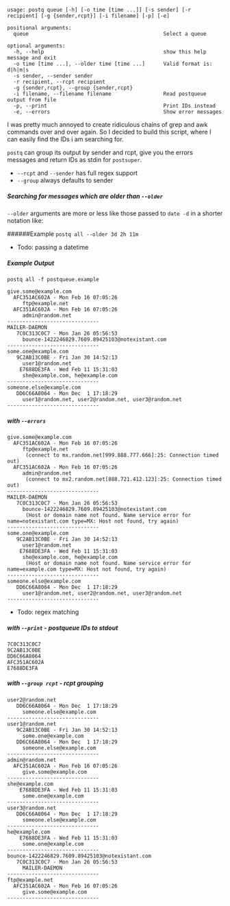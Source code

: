 
```
usage: postq queue [-h] [-o time [time ...]] [-s sender] [-r recipient] [-g {sender,rcpt}] [-i filename] [-p] [-e]

positional arguments:
  queue                                            Select a queue

optional arguments:
  -h, --help                                       show this help message and exit
  -o time [time ...], --older time [time ...]      Valid format is: d|h|m|s
  -s sender, --sender sender
  -r recipient, --rcpt recipient
  -g {sender,rcpt}, --group {sender,rcpt}
  -i filename, --filename filename                 Read postqueue output from file
  -p, --print           					       Print IDs instead
  -e, --errors          					       Show error messages
```

I was pretty much annoyed to create ridiculous chains of grep and awk commands over and over again. So I decided to build this script, where I can easily find the IDs i am searching for.

```postq``` can group its output by sender and rcpt, give you the errors messages and return IDs as stdin for ```postsuper```.

- ```--rcpt``` and ```--sender``` has full regex support
- ```--group``` always defaults to sender

##### Searching for messages which are older than ```--older```
 ```--older``` arguments are more or less like those passed to ```date -d``` in a shorter notation like:
 
######Example
```postq all --older 3d 2h 11m```

- Todo: passing a datetime

##### _Example Output_

```postq all -f postqueue.example```
```
give.some@example.com
  AFC351AC602A - Mon Feb 16 07:05:26
     ftp@example.net
  AFC351AC602A - Mon Feb 16 07:05:26
     admin@random.net
------------------------------
MAILER-DAEMON
   7C0C313C0C7 - Mon Jan 26 05:56:53
     bounce-1422246829.7609.89425103@notexistant.com
------------------------------
some.one@example.com
   9C2AB13C0BE - Fri Jan 30 14:52:13
     user1@random.net
    E7688DE3FA - Wed Feb 11 15:31:03
     she@example.com, he@example.com
------------------------------
someone.else@example.com
   DD6C66A8064 - Mon Dec  1 17:18:29
     user1@random.net, user2@random.net, user3@random.net
------------------------------
```

##### with ```--errors```
```
give.some@example.com
  AFC351AC602A - Mon Feb 16 07:05:26
     ftp@example.net
      (connect to mx.random.net[999.888.777.666]:25: Connection timed out)
  AFC351AC602A - Mon Feb 16 07:05:26
     admin@random.net
      (connect to mx2.random.net[888.721.412.123]:25: Connection timed out)
------------------------------
MAILER-DAEMON
   7C0C313C0C7 - Mon Jan 26 05:56:53
     bounce-1422246829.7609.89425103@notexistant.com
      (Host or domain name not found. Name service error for name=notexistant.com type=MX: Host not found, try again)
------------------------------
some.one@example.com
   9C2AB13C0BE - Fri Jan 30 14:52:13
     user1@random.net
    E7688DE3FA - Wed Feb 11 15:31:03
     she@example.com, he@example.com
      (Host or domain name not found. Name service error for name=example.com type=MX: Host not found, try again)
------------------------------
someone.else@example.com
   DD6C66A8064 - Mon Dec  1 17:18:29
     user1@random.net, user2@random.net, user3@random.net
------------------------------
```
- Todo: regex matching

##### with ```--print``` - postqueue IDs to stdout
```
7C0C313C0C7
9C2AB13C0BE
DD6C66A8064
AFC351AC602A
E7688DE3FA
```

##### with ```--group rcpt``` -  rcpt grouping 

```
user2@random.net
   DD6C66A8064 - Mon Dec  1 17:18:29
     someone.else@example.com
------------------------------
user1@random.net
   9C2AB13C0BE - Fri Jan 30 14:52:13
     some.one@example.com
   DD6C66A8064 - Mon Dec  1 17:18:29
     someone.else@example.com
------------------------------
admin@random.net
  AFC351AC602A - Mon Feb 16 07:05:26
     give.some@example.com
------------------------------
she@example.com
    E7688DE3FA - Wed Feb 11 15:31:03
     some.one@example.com
------------------------------
user3@random.net
   DD6C66A8064 - Mon Dec  1 17:18:29
     someone.else@example.com
------------------------------
he@example.com
    E7688DE3FA - Wed Feb 11 15:31:03
     some.one@example.com
------------------------------
bounce-1422246829.7609.89425103@notexistant.com
   7C0C313C0C7 - Mon Jan 26 05:56:53
     MAILER-DAEMON
------------------------------
ftp@example.net
  AFC351AC602A - Mon Feb 16 07:05:26
     give.some@example.com
------------------------------
```
